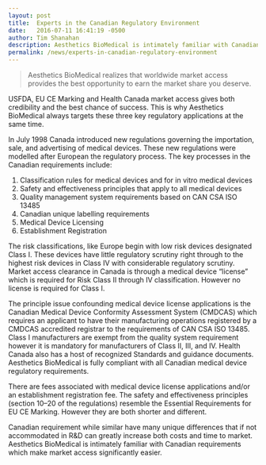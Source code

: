 ```yaml
---
layout: post
title:  Experts in the Canadian Regulatory Environment
date:   2016-07-11 16:41:19 -0500
author: Tim Shanahan
description: Aesthetics BioMedical is intimately familiar with Canadian requirements which make market access significantly easier.
permalink: /news/experts-in-canadian-regulatory-environment
---
```


<div class="pull-right max-width-100">
	<span class="flag-icon flag-icon-ca flag-icon-squared line-height-5 width-5 img-circle "></span>
</div>

> Aesthetics BioMedical realizes that worldwide market access provides the best opportunity to earn the market share you deserve.

<div class="clearfix"></div>

USFDA, EU CE Marking and Health Canada market access gives both credibility and the best chance of success. This is why Aesthetics BioMedical always targets these three key regulatory applications at the same time.

In July 1998 Canada introduced new regulations governing the importation, sale, and advertising of medical devices. These new regulations were modelled after European the regulatory process. The key processes in the Canadian requirements include:

1. Classification rules for medical devices and for in vitro medical devices
2. Safety and effectiveness principles that apply to all medical devices
3. Quality management system requirements based on CAN CSA ISO 13485
4. Canadian unique labelling requirements
5. Medical Device Licensing
6. Establishment Registration

The risk classifications, like Europe begin with low risk devices designated Class I. These devices have little regulatory scrutiny right through to the highest risk devices in Class IV with considerable regulatory scrutiny. Market access clearance in Canada is through a medical device “license” which is required for Risk Class II through IV classification. However no license is required for Class I.

The principle issue confounding medical device license applications is the Canadian Medical Device Conformity Assessment System (CMDCAS) which requires an applicant to have their manufacturing operations registered by a CMDCAS accredited registrar to the requirements of CAN CSA ISO 13485. Class I manufacturers are exempt from the quality system requirement however it is mandatory for manufacturers of Class II, III, and IV. Health Canada also has a host of recognized Standards and guidance documents. Aesthetics BioMedical is fully compliant with all Canadian medical device regulatory requirements.

There are fees associated with medical device license applications and/or an establishment registration fee. The safety and effectiveness principles (section 10–20 of the regulations) resemble the Essential Requirements for EU CE Marking. However they are both shorter and different.

Canadian requirement while similar have many unique differences that if not accommodated in R&D can greatly increase both costs and time to market. Aesthetics BioMedical is intimately familiar with Canadian requirements which make market access significantly easier.

